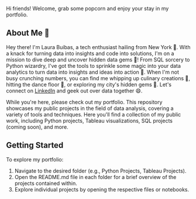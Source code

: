 Hi friends! Welcome, grab some popcorn and enjoy your stay in my portfolio. 

## About Me 🚀

Hey there! I'm Laura Buibas, a tech enthusiast hailing from New York 🗽. With a knack for turning data into insights and code into solutions, I'm on a mission to dive deep and uncover hidden data gems 💎! From SQL sorcery to Python wizardry, I've got the tools to sprinkle some magic into your data analytics to turn data into insights and ideas into action 🚀. When I'm not busy crunching numbers, you can find me whipping up culinary creations 🍳, hitting the dance floor 💃, or exploring my city's hidden gems 🌆. Let's connect on [LinkedIn](https://www.linkedin.com/in/laura-buibas) and geek out over data together 😄.

While you're here, please check out my portfolio. This repository showcases my public projects in the field of data analysis, covering a variety of tools and techniques. Here you'll find a collection of my public work, including Python projects, Tableau visualizations, SQL projects (coming soon), and more.

## Getting Started
To explore my portfolio:

1. Navigate to the desired folder (e.g., Python Projects, Tableau Projects).
2. Open the README.md file in each folder for a brief overview of the projects contained within.
3. Explore individual projects by opening the respective files or notebooks.

